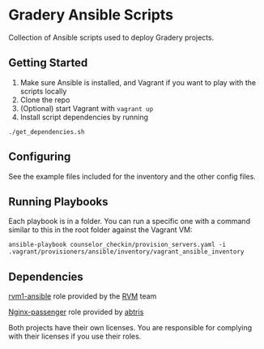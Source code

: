 # Gradery Ansible Scripts
Collection of Ansible scripts used to deploy Gradery projects.

## Getting Started
1. Make sure Ansible is installed, and Vagrant if you want to play with the scripts locally
2. Clone the repo
3. (Optional) start Vagrant with `vagrant up`
4. Install script dependencies by running

```
./get_dependencies.sh
```

## Configuring

See the example files included for the inventory and the other config files.

## Running Playbooks

Each playbook is in a folder. You can run a specific one with a command similar to this in the root folder against the Vagrant VM:

```
ansible-playbook counselor_checkin/provision_servers.yaml -i .vagrant/provisioners/ansible/inventory/vagrant_ansible_inventory 
```

## Dependencies

[rvm1-ansible](https://github.com/rvm/rvm1-ansible) role provided by the [RVM](http://rvm.io/) team 

[Nginx-passenger](https://github.com/abtris/nginx-passenger) role provided by [abtris](https://github.com/abtris)

Both projects have their own licenses. You are responsible for complying with their licenses if you use their roles.